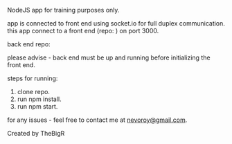 NodeJS app for training purposes only.

app is connected to front end using socket.io for full duplex communication.
this app connect to a front end (repo: ) on port 3000.

back end repo:

please advise -
back end must be up and running before initializing the front end.

steps for running:

1. clone repo.
2. run npm install.
3. run npm start.

for any issues - feel free to contact me at nevoroy@gmail.com.

Created by TheBigR
